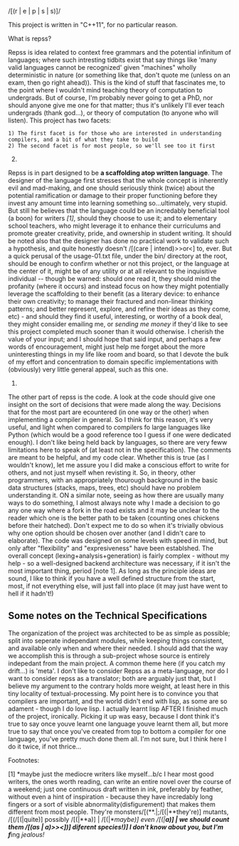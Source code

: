 /[(r | e | p | s | s)]/

This project is written in "C++11", for no particular reason.

What is repss?

  Repss is idea related to context free grammars and the potential infinitum of languages; where such intresting tidbits
  exist that say things like 'many valid languages cannot be recognized' given "machines" wholly deterministic in nature
  (or something like that, don't quote me (unless on an exam, then go right ahead)). This is the kind of stuff that fascinates me,
  to the point where I wouldn't mind teaching theory of computation to undergrads. But of course, I'm probably never going
  to get a PhD, nor should anyone give me one for that matter; thus it's unlikely I'll ever teach undergrads (thank god...),
  or theory of computation (to anyone who will listen). This project has two facets: 

    1) The first facet is for those who are interested in understanding compilers, and a bit of what they take to build
    2) The second facet is for most people, so we'll see too it first
    

  2)
  Repss is in part designed to be **a scaffolding atop written language**. The designer of the language first stresses
  that the whole concept is inherently evil and mad-making, and one should seriously think (twice) about the potential ramification
  or damage to their proper functioning before they invest any amount time into learning something so...ultimately, very stupid.
  But still he believes that the language could be an incredably beneficial tool (a boon) for writers *[1]*, should they choose to use it;
  and to elementary school teachers, who might leverage it to enhance their curriculums and promote greater creativity, pride, and ownership
  in student writing. It should be noted also that the designer has done no practical work to validate such a hypothesis, and quite
  honestly doesn't /[(care | intend)>>or<] to, ever. But a quick perusal of the usage-01.txt file, under the bin/ directory at
  the root, should be enough to confirm whether or not this project, or the language at the center of it, might be of any utility or
  at all relevant to the inquisitive individual -- though be warned: should one read it, they should mind the profanity (where it occurs)
  and instead focus on how they might potentially leverage the scaffolding to their benefit (as a literary device: to enhance their own creativity;
  to manage their fractured and non-linear thinking patterns; and better represent, explore, and refine their ideas as they come, etc) - and
  should they find it useful, interesting, or worthy of a book deal, they might consider emailing me, or *sending me money* if they'd 
  like to see this project completed much sooner than it would otherwise. I cherish the value of your input; and I should hope that said input, and
  perhaps a few words of encouragement, might just help me forget about the more uninteresting things in my life like room and board, so that I
  devote the bulk of my effort and concentration to domain specific implementations with (obviously) very little general appeal, such as this one.

  
  1)
  The other part of repss is the code. A look at the code should give one insight on the sort of decisions that
  were made along the way. Decisions that for the most part are ecountered (in one way or the other) when implementing
  a compiler in general. So I think for this reason, it's very useful, and light when compared to compilers fo large languages
  like Python (which would be a good reference too I guess if one were dedicated enough). I don't like being held back by languages,
  so there are very feww limitations here to speak of (at least not in the specification). The comments are meant to be helpful,
  and my code clear. Whether this is true (as I wouldn't know), let me assure you I did make a conscious effort to write for others,
  and not just myself when revisting it. So, in theory, other programmers, with an appropriately thourough background in the basic
  data structures (stacks, maps, trees, etc) should have no problem understanding it. ON a similar note, seeing as how there are usually
  many ways to do something, I almost always note why I made a decision to go any one way where a fork in the road exists and it may
  be unclear to the reader which one is the better path to be taken (counting ones chickens before their hatched). Don't expect me to do
  so when it's trivially obvious why one option should be chosen over another (and I didn't care to elaborate). The code was designed on
  some levels with speed in mind, but only after "flexibility" and "expresiveness" have been establshed. The overall concept 
  (lexing+analysis+generation) is fairly complex - without my help - so a well-designed backend architecture was necessary, 
  if it isn't the most important thing, period [note 1]. As long as the principle ideas are sound, I like to think if you have
  a well defined structure from the start, most, if not everything else, will just fall into place (it may just have went to hell if it hadn't!) 
  
  Some notes on the Technical Specifications
  ------------------------------------------
  The organization of the project was architected to be as simple as possible; split into seperate independant modules,
  while keeping things consistent, and available only when and where their needed. I should add that the way we accomplish
  this is through a sub-project whose source is entirely indepedant from the main project. A common theme here (if you catch my drift...)
  is 'meta'. I don't like to consider Repss as a meta-language, nor do I want to consider repss as a translator; both are arguably just that,
  but I believe my argument to the contrary holds more weight, at least here in this tiny locality of textual-processing. My point here is to
  convince you that compilers are important, and the world didn't end with lisp, as some are so adament - though I do love lisp.
  I actually learnt lisp AFTER I finished much of the project, ironically. Picking it up was easy, because I dont think it's true
  to say once youve learnt one language youve learnt them all, but more true to say that once you've created from top to bottom a compiler
  for one language, you've pretty much done them all. I'm not sure, but I think here I do it twice, if not thrice...
  





Footnotes:

[1] *maybe just the mediocre writers like myself...b/c I hear most good writers, the ones worth reading, can write an entire
   novel over the course of a weekend; just one continuous draft written in ink, preferably by feather, without even a hint
   of inspiration - because they have incredably long fingers or a sort of visible abnormality(disfigurement) that makes 
   them different from most people. They're monsters/[(**.|;/[(|**they're)] mutants, /[(/[(|quite)] possibly /[(|**a)] 
   | /[(|**maybe)] even /[(|**a)] | we should count them /[(as | a)>><])] diferent species!)]  I don't know about you, but I'm f***ing *jealous!*




